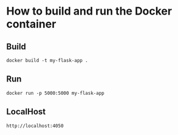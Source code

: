 # How to build and run the Docker container

## Build
``docker build -t my-flask-app .``

## Run
``docker run -p 5000:5000 my-flask-app``

## LocalHost
``http://localhost:4050``


